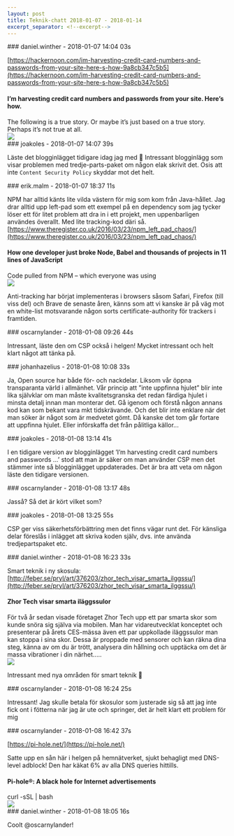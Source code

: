```yaml
---
layout: post
title: Teknik-chatt 2018-01-07 - 2018-01-14
excerpt_separator: <!--excerpt-->
---
```

<section class="message" markdown="1">
### daniel.winther - 2018-01-07 14:04 03s

[https://hackernoon.com/im-harvesting-credit-card-numbers-and-passwords-from-your-site-here-s-how-9a8cb347c5b5](https://hackernoon.com/im-harvesting-credit-card-numbers-and-passwords-from-your-site-here-s-how-9a8cb347c5b5)

<div class="attachment"><h4>I’m harvesting credit card numbers and passwords from your site. Here’s how.</h4><div class="text">The following is a true story. Or maybe it’s just based on a true story. Perhaps it’s not true at all.</div>
<a href="https://hackernoon.com/im-harvesting-credit-card-numbers-and-passwords-from-your-site-here-s-how-9a8cb347c5b5"><img src="https://cdn-images-1.medium.com/max/1200/1*41XiwBL9NXDfGtIXbc3UsQ.jpeg" fallback="I’m harvesting credit card numbers and passwords from your site. Here’s how."/></a></div>
    
</section>
<section class="message" markdown="1">
### joakoles - 2018-01-07 14:07 39s

Läste det blogginlägget tidigare idag jag med 🙂 Intressant blogginlägg som visar problemen med tredje-parts-paket om någon elak skrivit det. Osis att inte `Content Security Policy` skyddar mot det helt.
</section>
<section class="message" markdown="1">
### erik.malm - 2018-01-07 18:37 11s

NPM har alltid känts lite vilda västern för mig som kom från Java-hållet. Jag drar alltid upp left-pad som ett exempel på en dependency som jag tycker löser ett för litet problem att dra in i ett projekt, men uppenbarligen användes överallt. Med lite tracking-kod däri så.  [https://www.theregister.co.uk/2016/03/23/npm_left_pad_chaos/](https://www.theregister.co.uk/2016/03/23/npm_left_pad_chaos/)

<div class="attachment"><h4>How one developer just broke Node, Babel and thousands of projects in 11 lines of JavaScript</h4><div class="text">Code pulled from NPM – which everyone was using</div>
<a href="https://www.theregister.co.uk/2016/03/23/npm_left_pad_chaos/"><img src="https://regmedia.co.uk/2016/03/23/jenga_tower.jpg?x=1200&y=794" fallback="How one developer just broke Node, Babel and thousands of projects in 11 lines of JavaScript"/></a></div>
    
Anti-tracking har börjat implementeras i browsers såsom Safari, Firefox (till viss del) och Brave de senaste åren, känns som att vi kanske är på väg mot en white-list motsvarande någon sorts certificate-authority för trackers i framtiden.
</section>
<section class="message" markdown="1">
### oscarnylander - 2018-01-08 09:26 44s

Intressant, läste den om CSP också i helgen! Mycket intressant och helt klart något att tänka på.
</section>
<section class="message" markdown="1">
### johanhazelius - 2018-01-08 10:08 33s

Ja, Open source har både för- och nackdelar. Liksom vår öppna transparanta värld i allmänhet. Vår princip att ”inte uppfinna hjulet” blir inte lika självklar om man måste kvalitetsgranska det redan färdiga hjulet i minsta detalj innan man monterar det. Gå igenom och förstå någon annans kod kan som bekant vara mkt tidskrävande. Och det blir inte enklare när det man söker är något som är medvetet gömt. Då kanske det tom går fortare att uppfinna hjulet. Eller införskaffa det från pålitliga källor...
</section>
<section class="message" markdown="1">
### joakoles - 2018-01-08 13:14 41s

I en tidigare version av blogginlägget ’I’m harvesting credit card numbers and passwords ...’ stod att man är säker om man använder CSP men det stämmer inte så blogginlägget uppdaterades. Det är bra att veta om någon läste den tidigare versionen.
</section>
<section class="message" markdown="1">
### oscarnylander - 2018-01-08 13:17 48s

Jasså? Så det är kört vilket som?
</section>
<section class="message" markdown="1">
### joakoles - 2018-01-08 13:25 55s

CSP ger viss säkerhetsförbättring men det finns vägar runt det. För känsliga delar föreslås i inlägget att skriva koden själv, dvs. inte använda tredjepartspaket etc.
</section>
<section class="message" markdown="1">
### daniel.winther - 2018-01-08 16:23 33s

Smart teknik i ny skosula:
[http://feber.se/pryl/art/376203/zhor_tech_visar_smarta_ilggssu/](http://feber.se/pryl/art/376203/zhor_tech_visar_smarta_ilggssu/)

<div class="attachment"><h4>Zhor Tech visar smarta iläggssulor</h4><div class="text">För två år sedan visade företaget Zhor Tech upp ett par smarta skor som kunde snöra sig själva via mobilen. Man har vidareutvecklat konceptet och presenterar på årets CES-mässa även ett par uppkollade iläggssulor man kan stoppa i sina skor. Dessa är proppade med sensorer och kan räkna dina steg, känna av om du är trött, analysera din hållning och upptäcka om det är massa vibrationer i din närhet.....</div>
<a href="http://feber.se/pryl/art/376203/zhor_tech_visar_smarta_ilggssu/"><img src="http://static.feber.se/article_images/44/33/93/443393_440x440.jpg" fallback="Zhor Tech visar smarta iläggssulor"/></a></div>
    
Intressant med nya områden för smart teknik 🙂
</section>
<section class="message" markdown="1">
### oscarnylander - 2018-01-08 16:24 25s

Intressant! Jag skulle betala för skosulor som justerade sig så att jag inte fick ont i fötterna när jag är ute och springer, det är helt klart ett problem för mig
</section>
<section class="message" markdown="1">
### oscarnylander - 2018-01-08 16:42 37s

[https://pi-hole.net/](https://pi-hole.net/)

Satte upp en sån här i helgen på hemnätverket, sjukt behagligt med DNS-level adblock!
Den har käkat 6% av alla DNS queries hittills.

<div class="attachment"><h4>Pi-hole®: A black hole for Internet advertisements</h4><div class="text">curl -sSL <https://install.pi-hole.net> | bash</div>
<a href="https://pi-hole.net/"><div class="linkdiv"><img src="/assets/blogAssets/Pi-hole®: A black hole for Internet advertisements" fallback="Pi-hole®: A black hole for Internet advertisements"/></div></a></div>
    
</section>
<section class="message" markdown="1">
### daniel.winther - 2018-01-08 18:05 16s

Coolt @oscarnylander!

<!--excerpt-->
</section>
